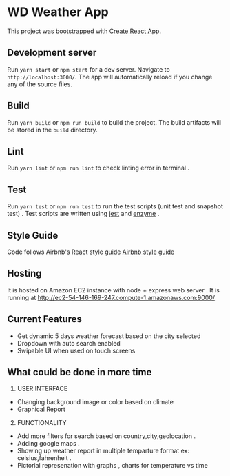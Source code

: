 # WD Weather App

This project was bootstrapped with [Create React App](https://github.com/facebookincubator/create-react-app).

## Development server

Run `yarn start` or `npm start` for a dev server. Navigate to `http://localhost:3000/`. The app will automatically reload if you change any of the source files.

## Build

Run `yarn build` or `npm run build` to build the project. The build artifacts will be stored in the `build` directory.

## Lint

Run `yarn lint` or `npm run lint` to check linting error in terminal .

## Test

Run `yarn test` or `npm run test` to run the test scripts (unit test and snapshot test) . Test scripts are written using [jest](https://github.com/facebook/jest) and [enzyme](https://github.com/airbnb/enzyme) .

## Style Guide

Code follows Airbnb's React style guide [Airbnb style guide](https://github.com/airbnb/javascript/tree/master/react)

## Hosting

It is hosted on Amazon EC2 instance with node + express web server . It is running at http://ec2-54-146-169-247.compute-1.amazonaws.com:9000/

## Current Features

* Get dynamic 5 days weather forecast based on the city selected
* Dropdown with auto search enabled
* Swipable UI when used on touch screens

## What could be done in more time

1. USER INTERFACE

* Changing background image or color based on climate
* Graphical Report

2. FUNCTIONALITY

* Add more filters for search based on country,city,geolocation .
* Adding google maps .
* Showing up weather report in multiple temparture format ex: celsius,fahrenheit .
* Pictorial represenation with graphs , charts for temperature vs time
